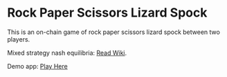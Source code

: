# Rock Paper Scissors Lizard Spock

This is an on-chain game of rock paper scissors lizard spock between two players.

Mixed strategy nash equilibria: [Read Wiki](https://github.com/drewcook/rock-paper-scissors-lizard-spock/wiki/Mixed-Strategy-Nash-Equilibria).

Demo app: [Play Here](https://dco-rpsls.vercel.app/)
